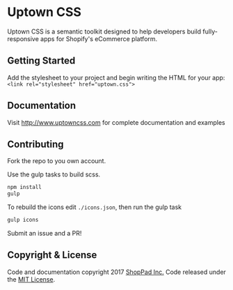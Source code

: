 Uptown CSS
=====================
Uptown CSS is a semantic toolkit designed to help developers build fully-responsive apps for Shopify's eCommerce platform.

Getting Started
---------------------
Add the stylesheet to your project and begin writing the HTML for your app:
`<link rel="stylesheet" href="uptown.css">`

Documentation
---------------------
Visit http://www.uptowncss.com for complete documentation and examples

Contributing
---------------------
Fork the repo to you own account.

Use the gulp tasks to build scss.

```javascript
npm install
gulp
```

To rebuild the icons edit `./icons.json`, then run the gulp task

```javascript
gulp icons
```

Submit an issue and a PR!

Copyright & License
---------------------
Code and documentation copyright 2017 [ShopPad Inc.](http://www.theshoppad.com) Code released under the [MIT License](LICENSE).
